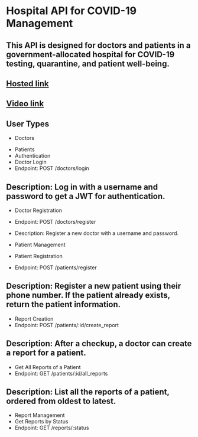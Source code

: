# Hospital API for COVID-19 Management
## This API is designed for doctors and patients in a government-allocated hospital for COVID-19 testing, quarantine, and patient well-being.
## [Hosted link](https://hospital-api-ewnz.onrender.com)
## [Video link](https://drive.google.com/file/d/1Z3wm8J3OFbNMMrgSowbP_H8Rgx7EVMaN/view?usp=drive_link)
## User Types
* Doctors
- Patients
- Authentication
- Doctor Login
- Endpoint: POST /doctors/login

## Description: Log in with a username and password to get a JWT for authentication.

- Doctor Registration
- Endpoint: POST /doctors/register

- Description: Register a new doctor with a username and password.

- Patient Management
- Patient Registration
- Endpoint: POST /patients/register

## Description: Register a new patient using their phone number. If the patient already exists, return the patient information.

- Report Creation
- Endpoint: POST /patients/:id/create_report

## Description: After a checkup, a doctor can create a report for a patient.

- Get All Reports of a Patient
- Endpoint: GET /patients/:id/all_reports

## Description: List all the reports of a patient, ordered from oldest to latest.

- Report Management
- Get Reports by Status
- Endpoint: GET /reports/:status

